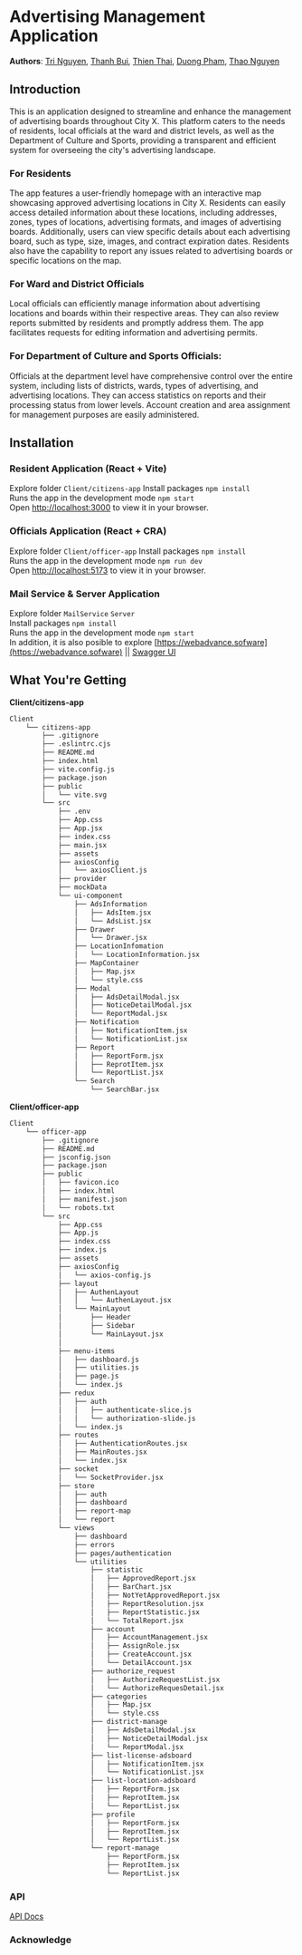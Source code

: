 # Advertising Management Application

**Authors**: [Tri Nguyen](https://github.com/minhtringuyen31), [Thanh Bui](https://github.com/buiquangthanhcode), [Thien Thai](https://github.com/thienhk15), [Duong Pham](https://github.com/ThaiDuong2002), [Thao Nguyen](https://github.com/thaomin69)

## Introduction

This is an application designed to streamline and enhance the management of advertising boards throughout City X. This platform caters to the needs of residents, local officials at the ward and district levels, as well as the Department of Culture and Sports, providing a transparent and efficient system for overseeing the city's advertising landscape.

### For Residents

The app features a user-friendly homepage with an interactive map showcasing approved advertising locations in City X. Residents can easily access detailed information about these locations, including addresses, zones, types of locations, advertising formats, and images of advertising boards. Additionally, users can view specific details about each advertising board, such as type, size, images, and contract expiration dates. Residents also have the capability to report any issues related to advertising boards or specific locations on the map.

### For Ward and District Officials

Local officials can efficiently manage information about advertising locations and boards within their respective areas. They can also review reports submitted by residents and promptly address them. The app facilitates requests for editing information and advertising permits.

### For Department of Culture and Sports Officials:

Officials at the department level have comprehensive control over the entire system, including lists of districts, wards, types of advertising, and advertising locations. They can access statistics on reports and their processing status from lower levels. Account creation and area assignment for management purposes are easily administered.

## Installation

### Resident Application (React + Vite)

Explore folder `Client/citizens-app`
Install packages `npm install`  
Runs the app in the development mode `npm start`  
Open [http://localhost:3000](http://localhost:3000) to view it in your browser.

### Officials Application (React + CRA)

Explore folder `Client/officer-app`
Install packages `npm install`  
Runs the app in the development mode `npm run dev`  
Open [http://localhost:5173](http://localhost:5173) to view it in your browser.

### Mail Service & Server Application

Explore folder `MailService` `Server`  
Install packages `npm install`  
Runs the app in the development mode `npm start`  
In addition, it is also posible to explore [https://webadvance.sofware](https://webadvance.sofware) || [Swagger UI](https://webadvance.software/api-docs/)

## What You're Getting

**Client/citizens-app**

```bash
Client
    └── citizens-app
        ├── .gitignore
        ├── .eslintrc.cjs
        ├── README.md
        ├── index.html
        ├── vite.config.js
        ├── package.json
        ├── public
        │   └── vite.svg
        └── src
            ├── .env
            ├── App.css
            ├── App.jsx
            ├── index.css
            ├── main.jsx
            ├── assets
            ├── axiosConfig
            │   └── axiosClient.js
            ├── provider
            ├── mockData
            └── ui-component
                ├── AdsInformation
                │   ├── AdsItem.jsx
                │   └── AdsList.jsx
                ├── Drawer
                │   └── Drawer.jsx
                ├── LocationInfomation
                │   └── LocationInformation.jsx
                ├── MapContainer
                │   ├── Map.jsx
                │   └── style.css
                ├── Modal
                │   ├── AdsDetailModal.jsx
                │   ├── NoticeDetailModal.jsx
                │   └── ReportModal.jsx
                ├── Notification
                │   ├── NotificationItem.jsx
                │   └── NotificationList.jsx
                ├── Report
                │   ├── ReportForm.jsx
                │   ├── ReprotItem.jsx
                │   └── ReportList.jsx
                └── Search
                    └── SearchBar.jsx
```

**Client/officer-app**

```bash
Client
    └── officer-app
        ├── .gitignore
        ├── README.md
        ├── jsconfig.json
        ├── package.json
        ├── public
        │   ├── favicon.ico
        │   ├── index.html
        │   ├── manifest.json
        │   └── robots.txt
        └── src
            ├── App.css
            ├── App.js
            ├── index.css
            ├── index.js
            ├── assets
            ├── axiosConfig
            │   └── axios-config.js
            ├── layout
            │   ├── AuthenLayout
            │   │   └── AuthenLayout.jsx
            │   └── MainLayout
            │       ├── Header
            │       ├── Sidebar
            │       └── MainLayout.jsx
            │
            ├── menu-items
            │   ├── dashboard.js
            │   ├── utilities.js
            │   ├── page.js
            │   └── index.js
            ├── redux
            │   ├── auth
            │   │   ├── authenticate-slice.js
            │   │   └── authorization-slide.js
            │   └── index.js
            ├── routes
            │   ├── AuthenticationRoutes.jsx
            │   ├── MainRoutes.jsx
            │   └── index.jsx
            ├── socket
            │   └── SocketProvider.jsx
            ├── store
            │   ├── auth
            │   ├── dashboard
            │   ├── report-map
            │   └── report
            └── views
                ├── dashboard
                ├── errors
                ├── pages/authentication
                └── utilities
                    ├── statistic
                    │   ├── ApprovedReport.jsx
                    │   ├── BarChart.jsx
                    │   ├── NotYetApprovedReport.jsx
                    │   ├── ReportResolution.jsx
                    │   ├── ReportStatistic.jsx
                    │   └── TotalReport.jsx
                    ├── account
                    │   ├── AccountManagement.jsx
                    │   ├── AssignRole.jsx
                    │   ├── CreateAccount.jsx
                    │   └── DetailAccount.jsx
                    ├── authorize_request
                    │   ├── AuthorizeRequestList.jsx
                    │   └── AuthorizeRequesDetail.jsx
                    ├── categories
                    │   ├── Map.jsx
                    │   └── style.css
                    ├── district-manage
                    │   ├── AdsDetailModal.jsx
                    │   ├── NoticeDetailModal.jsx
                    │   └── ReportModal.jsx
                    ├── list-license-adsboard
                    │   ├── NotificationItem.jsx
                    │   └── NotificationList.jsx
                    ├── list-location-adsboard
                    │   ├── ReportForm.jsx
                    │   ├── ReprotItem.jsx
                    │   └── ReportList.jsx
                    ├── profile
                    │   ├── ReportForm.jsx
                    │   ├── ReprotItem.jsx
                    │   └── ReportList.jsx
                    └── report-manage
                        ├── ReportForm.jsx
                        ├── ReprotItem.jsx
                        └── ReportList.jsx
```

### API

[API Docs](https://webadvance.software/api-docs/)

### Acknowledge
